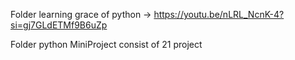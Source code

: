 Folder learning grace of python -> https://youtu.be/nLRL_NcnK-4?si=gj7GLdETMf9B6uZp

Folder python MiniProject consist of 21 project
